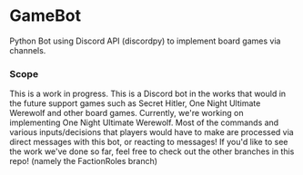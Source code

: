 # GameBot

Python Bot using Discord API (discordpy) to implement board games via channels.

### Scope
This is a work in progress. This is a Discord bot in the works that would in the 
future support games such as Secret Hitler, One Night Ultimate Werewolf and other 
board games. Currently, we're working on implementing One Night Ultimate Werewolf.
Most of the commands and various inputs/decisions that players would have to make are 
processed via direct messages with this bot, or reacting to messages!
If you'd like to see the work we've done so far, feel free to check out the other
branches in this repo! (namely the FactionRoles branch)